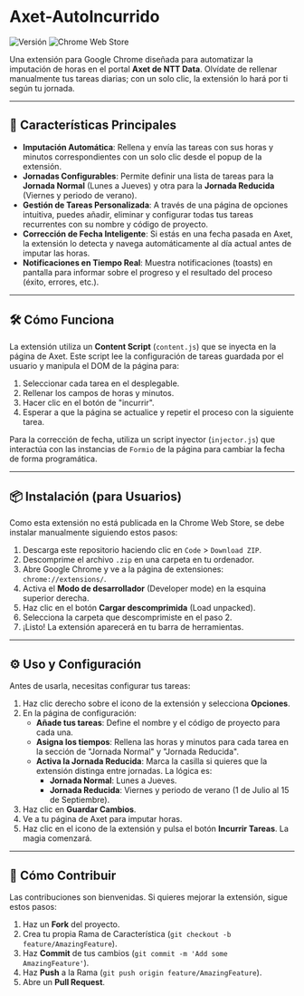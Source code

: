 # Axet-AutoIncurrido

![Versión](https://img.shields.io/badge/version-1.0-blue)
![Chrome Web Store](https://img.shields.io/badge/Chrome-Extensión-brightgreen)

Una extensión para Google Chrome diseñada para automatizar la imputación de horas en el portal **Axet de NTT Data**. Olvídate de rellenar manualmente tus tareas diarias; con un solo clic, la extensión lo hará por ti según tu jornada.

---

## 🚀 Características Principales

* **Imputación Automática**: Rellena y envía las tareas con sus horas y minutos correspondientes con un solo clic desde el popup de la extensión.
* **Jornadas Configurables**: Permite definir una lista de tareas para la **Jornada Normal** (Lunes a Jueves) y otra para la **Jornada Reducida** (Viernes y periodo de verano).
* **Gestión de Tareas Personalizada**: A través de una página de opciones intuitiva, puedes añadir, eliminar y configurar todas tus tareas recurrentes con su nombre y código de proyecto.
* **Corrección de Fecha Inteligente**: Si estás en una fecha pasada en Axet, la extensión lo detecta y navega automáticamente al día actual antes de imputar las horas.
* **Notificaciones en Tiempo Real**: Muestra notificaciones (toasts) en pantalla para informar sobre el progreso y el resultado del proceso (éxito, errores, etc.).

---

## 🛠️ Cómo Funciona

La extensión utiliza un **Content Script** (`content.js`) que se inyecta en la página de Axet. Este script lee la configuración de tareas guardada por el usuario y manipula el DOM de la página para:

1.  Seleccionar cada tarea en el desplegable.
2.  Rellenar los campos de horas y minutos.
3.  Hacer clic en el botón de "incurrir".
4.  Esperar a que la página se actualice y repetir el proceso con la siguiente tarea.

Para la corrección de fecha, utiliza un script inyector (`injector.js`) que interactúa con las instancias de `Formio` de la página para cambiar la fecha de forma programática.

---

## 📦 Instalación (para Usuarios)

Como esta extensión no está publicada en la Chrome Web Store, se debe instalar manualmente siguiendo estos pasos:

1.  Descarga este repositorio haciendo clic en `Code` > `Download ZIP`.
2.  Descomprime el archivo `.zip` en una carpeta en tu ordenador.
3.  Abre Google Chrome y ve a la página de extensiones: `chrome://extensions/`.
4.  Activa el **Modo de desarrollador** (Developer mode) en la esquina superior derecha.
5.  Haz clic en el botón **Cargar descomprimida** (Load unpacked).
6.  Selecciona la carpeta que descomprimiste en el paso 2.
7.  ¡Listo! La extensión aparecerá en tu barra de herramientas.

---

## ⚙️ Uso y Configuración

Antes de usarla, necesitas configurar tus tareas:

1.  Haz clic derecho sobre el icono de la extensión y selecciona **Opciones**.
2.  En la página de configuración:
    * **Añade tus tareas**: Define el nombre y el código de proyecto para cada una.
    * **Asigna los tiempos**: Rellena las horas y minutos para cada tarea en la sección de "Jornada Normal" y "Jornada Reducida".
    * **Activa la Jornada Reducida**: Marca la casilla si quieres que la extensión distinga entre jornadas. La lógica es:
        * **Jornada Normal**: Lunes a Jueves.
        * **Jornada Reducida**: Viernes y periodo de verano (1 de Julio al 15 de Septiembre).
3.  Haz clic en **Guardar Cambios**.
4.  Ve a tu página de Axet para imputar horas.
5.  Haz clic en el icono de la extensión y pulsa el botón **Incurrir Tareas**. La magia comenzará.

---

## 🤝 Cómo Contribuir

Las contribuciones son bienvenidas. Si quieres mejorar la extensión, sigue estos pasos:

1.  Haz un **Fork** del proyecto.
2.  Crea tu propia Rama de Característica (`git checkout -b feature/AmazingFeature`).
3.  Haz **Commit** de tus cambios (`git commit -m 'Add some AmazingFeature'`).
4.  Haz **Push** a la Rama (`git push origin feature/AmazingFeature`).
5.  Abre un **Pull Request**.
